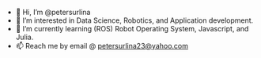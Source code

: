 - 👋 Hi, I’m @petersurlina
- 👀 I’m interested in Data Science, Robotics, and Application development.
- 🌱 I’m currently learning (ROS) Robot Operating System, Javascript, and Julia.
- 📫 Reach me by email @ petersurlina23@yahoo.com

<!---
petersurlina/petersurlina is a ✨ special ✨ repository because its `README.md` (this file) appears on your GitHub profile.
You can click the Preview link to take a look at your changes.
--->
